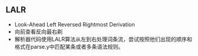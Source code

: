 <!-- 
title: LALR
from: book
create: 2019-04-07
tags: book,ruby,compile
-->

## LALR

- Look-Ahead Left Reversed Rightmost Derivation
- 向前查看反向最右剃
- 解析器代码使用LALR算法从左到右处理词条流，尝试按照他们出现的顺序和格式在parse.y中匹配某条或者多条语法规则。

